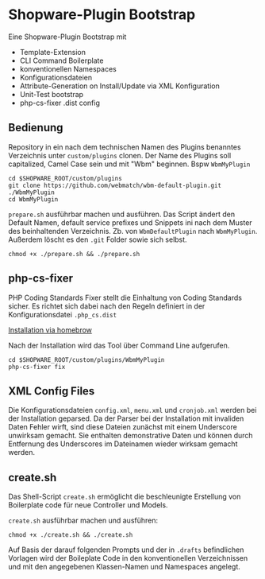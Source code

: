 # Shopware-Plugin Bootstrap

Eine Shopware-Plugin Bootstrap mit 
* Template-Extension
* CLI Command Boilerplate
* konventionellen Namespaces
* Konfigurationsdateien
* Attribute-Generation on Install/Update via XML Konfiguration
* Unit-Test bootstrap
* php-cs-fixer .dist config

## Bedienung

Repository in ein nach dem technischen Namen des Plugins benanntes Verzeichnis unter `custom/plugins` clonen.
Der Name des Plugins soll capitalized, Camel Case sein und mit "Wbm" beginnen. Bspw `WbmMyPlugin`

```
cd $SHOPWARE_ROOT/custom/plugins
git clone https://github.com/webmatch/wbm-default-plugin.git ./WbmMyPlugin
cd WbmMyPlugin
```

`prepare.sh` ausführbar machen und ausführen. Das Script ändert den Default Namen, default service prefixes und
Snippets ini nach dem Muster des beinhaltenden Verzeichnis. Zb. von `WbmDefaultPlugin` nach `WbmMyPlugin`.
Außerdem löscht es den `.git` Folder sowie sich selbst.

```
chmod +x ./prepare.sh && ./prepare.sh
```

## php-cs-fixer

PHP Coding Standards Fixer stellt die Einhaltung von Coding Standards sicher. Es richtet sich dabei
nach den Regeln definiert in der Konfigurationsdatei `.php_cs.dist`

[Installation via homebrow](https://github.com/FriendsOfPHP/PHP-CS-Fixer#globally-homebrew)

Nach der Installation wird das Tool über Command Line aufgerufen.

```
cd $SHOPWARE_ROOT/custom/plugins/WbmMyPlugin
php-cs-fixer fix
```

## XML Config Files

Die Konfigurationsdateien `config.xml`, `menu.xml` und `cronjob.xml` werden bei der Installation geparsed. Da der
Parser bei der Installation mit invaliden Daten Fehler wirft, sind diese Dateien zunächst mit einem Underscore unwirksam gemacht.
Sie enthalten demonstrative Daten und können durch Entfernung des Underscores im Dateinamen wieder wirksam gemacht werden.

## create.sh

Das Shell-Script `create.sh` ermöglicht die beschleunigte Erstellung von Boilerplate code für neue Controller und Models.

`create.sh` ausführbar machen und ausführen:

```
chmod +x ./create.sh && ./create.sh
```

Auf Basis der darauf folgenden Prompts und der in `.drafts` befindlichen Vorlagen wird der Boileplate Code in den
konventionellen Verzeichnissen und mit den angegebenen Klassen-Namen und Namespaces angelegt.
